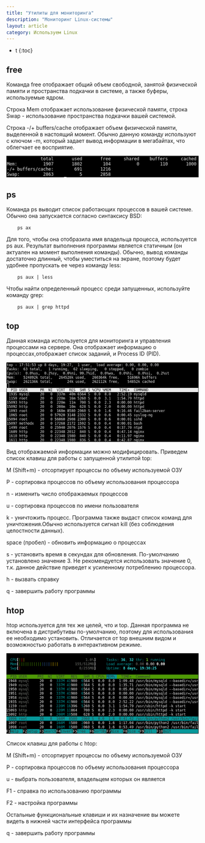 ```yaml
---
title: "Утилиты для мониторинга"
description: "Мониторинг Linux-системы"
layout: article
category: Используем Linux
---
```



* t
{:toc}

## free

Команда free отображает общий объем свободной, занятой физической памяти и пространства подкачки в системе, а также буферы, используемые ядром.


Строка Mem отображает использование физической памяти, строка Swap - использование пространства подкачки вашей системой.


Строка -/+ buffers/cache отображает объем физической памяти, выделенной в настоящий момент. Обычно данную команду используют с ключом -m, который задает вывод информации в мегабайтах, что облегчает ее восприятие.

![](/images/linux/monitoring/free.png)

## ps

Команда ps выводит список работающих процессов в вашей системе. Обычно она запускается согласно синтаксису BSD:

        ps ax

Для того, чтобы она отобразила имя владельца процесса, используется ps aux. Результат выполнения программы является статичным (он актуален на момент выполнения команды). Обычно, вывод команды достаточно длинный, чтобы уместиться на экране, поэтому будет удобнее пропускать ее через команду less:

        ps aux | less

Чтобы найти определенный процесс среди запущенных, используйте команду grep:

        ps aux | grep httpd

## top

Данная команда используется для мониторинга и управления процессами на сервере. Она отображает информацию о процессах,отображает список заданий, и Process ID (PID).

![](/images/linux/monitoring/top.png)


Вид отображаемой информации можно модифицировать. Приведем список клавиш для работы с запущенной утилитой top:


M (Shift+m) - отсортирует процессы по объему используемой ОЗУ


P - сортировка процессов по объему использования процессора


n - изменить число отображаемых процессов


u - сортировка процессов по имени пользователя


k - уничтожить процесс. Программа также выдаст список команд для уничтожения.Обычно используется сигнал kill (без соблюдения целостности данных).


space (пробел) - обновить информацию о процессах


s - установить время в секундах для обновления. По-умолчанию установлено значение 3. Не рекомендуется использовать значение 0, т.к. данное действие приведет к усиленному потреблению процессора.


h - вызвать справку


q - завершить работу программы

## htop

htop используется для тех же целей, что и top. Данная программа не включена в дистрибутивы по-умолчанию, поэтому для использования ее необходимо установить. Отличается от top внешним видом и возможностью работать в интерактивном режиме.

![](/images/linux/monitoring/htop.png)


Список клавиш для работы с htop:


M (Shift+m) - отсортирует процессы по объему используемой ОЗУ


P - сортировка процессов по объему использования процессора


u - выбрать пользователя, владельцем которых он является


F1 - справка по использованию программы


F2 - настройка программы


Остальные функциональные клавиши и их назначение вы можете видеть в нижней части интерфейса программы


q - завершить работу программы
